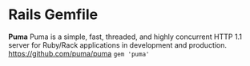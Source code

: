 # Rails Gemfile

**Puma**
Puma is a simple, fast, threaded, and highly concurrent HTTP 1.1 server for Ruby/Rack applications in development and production.
<https://github.com/puma/puma>
`gem 'puma'`
